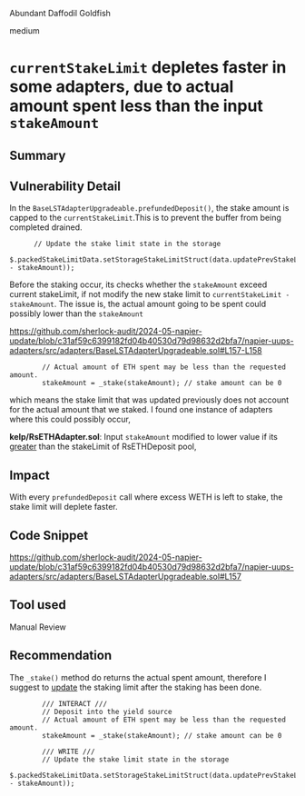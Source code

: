 Abundant Daffodil Goldfish

medium

# `currentStakeLimit` depletes faster in some adapters, due to actual amount spent less than the input `stakeAmount`

## Summary
## Vulnerability Detail
In the `BaseLSTAdapterUpgradeable.prefundedDeposit()`, the stake amount is capped to the `currentStakeLimit`.This is to prevent the buffer from being completed drained. 

```solidity
      // Update the stake limit state in the storage
      $.packedStakeLimitData.setStorageStakeLimitStruct(data.updatePrevStakeLimit(currentStakeLimit - stakeAmount)); 
```

Before the staking occur, its checks whether the `stakeAmount` exceed current stakeLimit, if not modify the new stake limit to `currentStakeLimit - stakeAmount`. The issue is, the actual amount going to be spent could possibly lower than the `stakeAmount`

https://github.com/sherlock-audit/2024-05-napier-update/blob/c31af59c6399182fd04b40530d79d98632d2bfa7/napier-uups-adapters/src/adapters/BaseLSTAdapterUpgradeable.sol#L157-L158

```solidity
        // Actual amount of ETH spent may be less than the requested amount.
        stakeAmount = _stake(stakeAmount); // stake amount can be 0
```

which means the stake limit that was updated previously does not account for the actual amount that we staked. I found one instance of adapters where this could possibly occur, 

**kelp/RsETHAdapter.sol**: Input `stakeAmount` modified to lower value if its [greater](https://github.com/sherlock-audit/2024-05-napier-update/blob/c31af59c6399182fd04b40530d79d98632d2bfa7/napier-uups-adapters/src/adapters/kelp/RsETHAdapter.sol#L72-L75) than the stakeLimit of RsETHDeposit pool, 


## Impact
With every `prefundedDeposit` call where excess WETH is left to stake, the stake limit will deplete faster.
## Code Snippet
https://github.com/sherlock-audit/2024-05-napier-update/blob/c31af59c6399182fd04b40530d79d98632d2bfa7/napier-uups-adapters/src/adapters/BaseLSTAdapterUpgradeable.sol#L157
## Tool used
Manual Review
## Recommendation
The `_stake()` method do returns the actual spent amount, therefore I suggest to [update](https://github.com/sherlock-audit/2024-05-napier-update/blob/c31af59c6399182fd04b40530d79d98632d2bfa7/napier-uups-adapters/src/adapters/BaseLSTAdapterUpgradeable.sol#L153-L158) the staking limit after the staking has been done. 

```solidity
        /// INTERACT ///
        // Deposit into the yield source
        // Actual amount of ETH spent may be less than the requested amount.
        stakeAmount = _stake(stakeAmount); // stake amount can be 0

        /// WRITE ///
        // Update the stake limit state in the storage
        $.packedStakeLimitData.setStorageStakeLimitStruct(data.updatePrevStakeLimit(currentStakeLimit - stakeAmount));
```